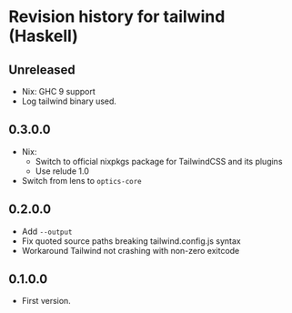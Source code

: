 # Revision history for tailwind (Haskell)

## Unreleased

- Nix: GHC 9 support
- Log tailwind binary used.

## 0.3.0.0

- Nix:
    - Switch to official nixpkgs package for TailwindCSS and its plugins
    - Use relude 1.0
- Switch from lens to `optics-core`

## 0.2.0.0

- Add `--output`
- Fix quoted source paths breaking tailwind.config.js syntax
- Workaround Tailwind not crashing with non-zero exitcode

## 0.1.0.0

* First version.
